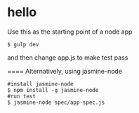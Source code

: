 hello
=====
Use this as the starting point of a node app


```
$ gulp dev
```
and then change app.js to make test pass

====
Alternatively, using jasmine-node
```
#install jasmine-node
$ npm install -g jasmine-node
#run test
$ jasmine-node spec/app-spec.js
```
